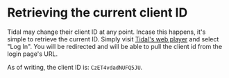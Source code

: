 # Retrieving the current client ID
Tidal may change their client ID at any point. Incase this happens, it's simple to retrieve the current ID. Simply visit [Tidal's web player](https://listen.tidal.com/) and select "Log In". You will be redirected and will be able to pull the client id from the login page's URL.

As of writing, the client ID is: `CzET4vdadNUFQ5JU`.

